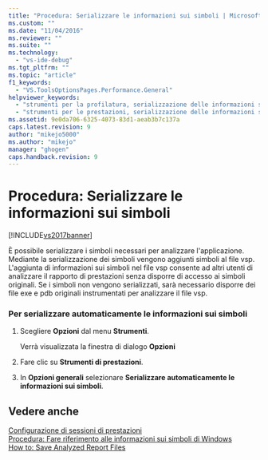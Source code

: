 ```yaml
---
title: "Procedura: Serializzare le informazioni sui simboli | Microsoft Docs"
ms.custom: ""
ms.date: "11/04/2016"
ms.reviewer: ""
ms.suite: ""
ms.technology: 
  - "vs-ide-debug"
ms.tgt_pltfrm: ""
ms.topic: "article"
f1_keywords: 
  - "VS.ToolsOptionsPages.Performance.General"
helpviewer_keywords: 
  - "strumenti per la profilatura, serializzazione delle informazioni sui simboli"
  - "strumenti per le prestazioni, serializzazione delle informazioni sui simboli"
ms.assetid: 9e0da706-6325-4073-83d1-aeab3b7c137a
caps.latest.revision: 9
author: "mikejo5000"
ms.author: "mikejo"
manager: "ghogen"
caps.handback.revision: 9
---
```

# Procedura: Serializzare le informazioni sui simboli
[!INCLUDE[vs2017banner](../code-quality/includes/vs2017banner.md)]

È possibile serializzare i simboli necessari per analizzare l'applicazione.  Mediante la serializzazione dei simboli vengono aggiunti simboli al file vsp.  L'aggiunta di informazioni sui simboli nel file vsp consente ad altri utenti di analizzare il rapporto di prestazioni senza disporre di accesso ai simboli originali.  Se i simboli non vengono serializzati, sarà necessario disporre dei file exe e pdb originali instrumentati per analizzare il file vsp.  
  
### Per serializzare automaticamente le informazioni sui simboli  
  
1.  Scegliere **Opzioni** dal menu **Strumenti**.  
  
     Verrà visualizzata la finestra di dialogo **Opzioni**  
  
2.  Fare clic su **Strumenti di prestazioni**.  
  
3.  In **Opzioni generali** selezionare **Serializzare automaticamente le informazioni sui simboli**.  
  
## Vedere anche  
 [Configurazione di sessioni di prestazioni](../profiling/configuring-performance-sessions.md)   
 [Procedura: Fare riferimento alle informazioni sui simboli di Windows](../profiling/how-to-reference-windows-symbol-information.md)   
 [How to: Save Analyzed Report Files](http://msdn.microsoft.com/it-it/0340ddde-caf4-48ac-8af3-d15dcdade556)
